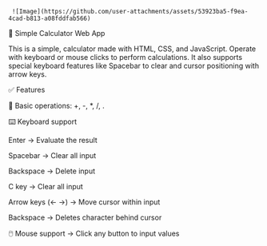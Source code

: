      ![Image](https://github.com/user-attachments/assets/53923ba5-f9ea-4cad-b813-a08fddfab566)
 
🧮 Simple Calculator Web App 

This is a simple, calculator made with HTML, CSS, and JavaScript. Operate with keyboard or mouse clicks to perform calculations. It also supports special keyboard features like Spacebar to clear and cursor positioning with arrow keys.


✅ Features

🧮 Basic operations: +, -, *, /, .

⌨️ Keyboard support

Enter → Evaluate the result

Spacebar → Clear all input

Backspace → Delete input

C key → Clear all input

Arrow keys (← →) → Move cursor within input

Backspace → Deletes character behind cursor

🖱️ Mouse support → Click any button to input values
